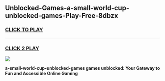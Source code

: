 
## Unblocked-Games-a-small-world-cup-unblocked-games-Play-Free-8dbzx
<h3>
<a href="https://premium76.site?title=a-small-world-cup-unblocked-games&ref=22A">CLICK TO PLAY</a></h3>
<hr>

<h3>
<a href="https://premium76.site?title=a-small-world-cup-unblocked-games&ref=22A">CLICK 2 PLAY</a>
  
</h3>

<a href="https://premium76.site?title=a-small-world-cup-unblocked-games&ref=22A"><img src="https://clearcache.store/games.png"></a>


**a-small-world-cup-unblocked-games games unblocked: Your Gateway to Fun and Accessible Online Gaming**
